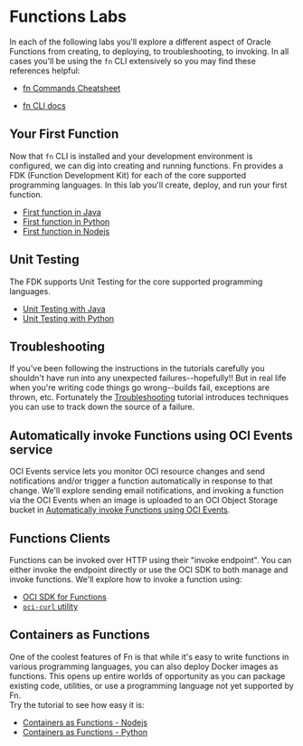 # Functions Labs

In each of the following labs you'll explore a different aspect of Oracle
Functions from creating, to deploying, to troubleshooting, to invoking.  In all
cases you'll be using the `fn` CLI extensively so you may find these references
helpful:

* [fn Commands
  Cheatsheet](https://github.com/sachin-pikle/functionslab/wiki/Functions-Commands-Cheatsheet)

* [fn CLI docs](https://github.com/fnproject/docs/blob/master/cli/README.md)

## Your First Function

Now that `fn` CLI is installed and your development environment is configured,
we can dig into creating and running functions. Fn provides a FDK
(Function Development Kit) for each of the core supported programming languages.
In this lab you'll create, deploy, and run your first function.
* [First function in Java](3a-First-Function-java.md)
* [First function in Python](3b-First-Function-python.md)
* [First function in Nodejs](3c-First-Function-nodejs.md)

## Unit Testing

The FDK supports Unit Testing for the core supported programming languages.
* [Unit Testing with Java](4a-Unit-Testing-java.md)
* [Unit Testing with Python](4b-Unit-Testing-python.md)

## Troubleshooting

If you've been following the instructions in the tutorials carefully you
shouldn't have run into any unexpected failures--hopefully!!  But in real life
when you're writing code things go wrong--builds fail, exceptions are thrown,
etc.  Fortunately the
[Troubleshooting](5-Troubleshooting.md) tutorial
introduces techniques you can use to track down the source of a failure.

## Automatically invoke Functions using OCI Events service

OCI Events service lets you monitor OCI resource changes and send
notifications and/or trigger a function automatically in response to that
change. We'll explore sending email notifications, and invoking a function via
the OCI Events when an image is uploaded to an OCI Object Storage bucket in
[Automatically invoke Functions using OCI Events](9-Functions-Invoke-OCI-Events.md).

## Functions Clients

Functions can be invoked over HTTP using their "invoke endpoint". You can
either invoke the endpoint directly or use the OCI SDK to both manage and
invoke functions. We'll explore how to invoke a function using:
* [OCI SDK for Functions](8-Functions-Clients-SDK.md)
* [`oci-curl` utility](7-Functions-Clients-oci-curl.md)

## Containers as Functions

One of the coolest features of Fn is that while it's easy to write functions in
various programming languages, you can also deploy Docker images as functions.
This opens up entire worlds of opportunity as you can package existing code,
utilities, or use a programming language not yet supported by Fn.  
Try the tutorial to see how easy it is:
* [Containers as Functions - Nodejs](6a-Nodejs-Container-as-Function.md)
* [Containers as Functions - Python](6b-Python-Container-as-Function.md)
